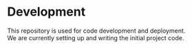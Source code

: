 # Development

This repository is used for code development and deployment.  
We are currently setting up and writing the initial project code.
